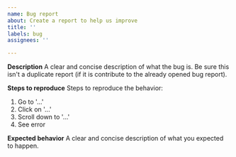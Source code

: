 ```yaml
---
name: Bug report
about: Create a report to help us improve
title: ''
labels: bug
assignees: ''

---
```


**Description**
A clear and concise description of what the bug is. Be sure this isn't a duplicate report (if it is contribute to the already opened bug report).

**Steps to reproduce**
Steps to reproduce the behavior:
1. Go to '...'
2. Click on '...'
3. Scroll down to '...'
4. See error

**Expected behavior**
A clear and concise description of what you expected to happen.
